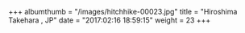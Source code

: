 +++
albumthumb = "/images/hitchhike-00023.jpg"
title = "Hiroshima Takehara , JP"
date = "2017:02:16 18:59:15"
weight = 23
+++
